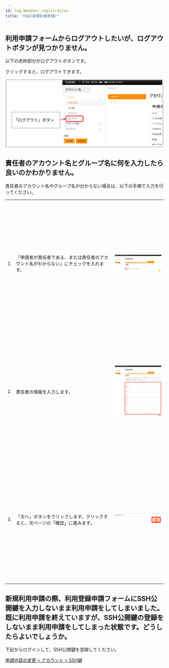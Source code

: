 ```yaml
---
id: faq_NewUser_registration
title: "FAQ(新規利用申請)"
---
```


## 利用申請フォームからログアウトしたいが、ログアウトボタンが見つかりません。

以下の赤枠部分がログアウトボタンです。

クリックすると、ログアウトできます。

![](logout_button.png)

## 責任者のアカウント名とグループ名に何を入力したら良いのかわかりません。

責任者のアカウント名やグループ名が分からない場合は、以下の手順で入力を行ってください。 

<table>
<tr>
<td>1.</td>
<td width="300">「申請者が責任者である、または責任者のアカウント名がわからない」にチェックを入れます。</td>
<td height="400">

![](ResponsiblePerson_1.png)

</td>
</tr>
<tr>
<td>2.</td>
<td width="300">責任者の情報を入力します。</td>
<td height="400">

![](ResponsiblePerson_2.png)

</td>
</tr>
<tr>
<td>3.</td>
<td width="300">「次へ」ボタンをクリックします。クリックすると、次ページの「確認」に進みます。</td>
<td height="400">

![](ResponsiblePerson_3.png)

</td>
</tr>
</table>


## 新規利用申請の際、利用登録申請フォームにSSH公開鍵を入力しないまま利用申請をしてしまいました。既に利用申請を終えていますが、SSH公開鍵の登録をしないまま利用申請をしてしまった状態です。どうしたらよいでしょうか。

下記からログインして、SSH公開鍵を登録してください。

[<u>申請内容の変更 > アカウント > SSH鍵</u>](/application/registration/#申請内容の変更)

